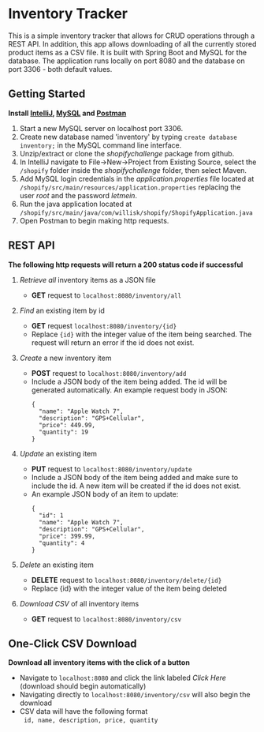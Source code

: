 # Inventory Tracker

This is a simple inventory tracker that allows for CRUD operations through a REST API. In addition, this app allows downloading of all the currently stored product items as a CSV file. It is built with Spring Boot and MySQL for the database. The application runs locally on port 8080 and the database on port 3306 - both default values. 

## Getting Started
**Install [IntelliJ](https://www.jetbrains.com/idea/download/?fromIDE=#section=windows), [MySQL](https://dev.mysql.com/downloads/mysql/) and [Postman](https://www.postman.com/downloads/)**
   1. Start a new MySQL server on localhost port 3306.
   3. Create new database named 'inventory' by typing `create database inventory;` in the MySQL command line interface.
   4. Unzip/extract or clone the *shopifychallenge* package from github.
   5. In IntelliJ navigate to File->New->Project from Existing Source, select the `/shopify` folder inside the *shopifychallenge* folder, then select Maven. 
   6. Add MySQL login credentials in the *application.properties* file located at `/shopify/src/main/resources/application.properties`  replacing the user *root* and the password *letmein*.
   7. Run the java application located at `/shopify/src/main/java/com/willisk/shopify/ShopifyApplication.java`
   8. Open Postman to begin making http requests.  

## REST API
**The following http requests will return a 200 status code if successful**

1. *Retrieve all* inventory items as a JSON file
    - **GET** request to `localhost:8080/inventory/all`


2. *Find* an existing item by id
    - **GET** request `localhost:8080/inventory/{id}`
    - Replace `{id}` with the integer value of the item being searched. The request will return an error if the id does not exist.


4. *Create* a new inventory item 
    - **POST** request to `localhost:8080/inventory/add`
    - Include a JSON body of the item being added. The id will be generated automatically. An example request body in JSON:
      ```
      {
        "name": "Apple Watch 7",
        "description": "GPS+Cellular",
        "price": 449.99,
        "quantity": 19
      }
      ```

3. *Update* an existing item 
    - **PUT** request to `localhost:8080/inventory/update`
    - Include a JSON body of the item being added and make sure to include the id. A new item will be created if the id does not exist.
    - An example JSON body of an item to update:
      ```
      {
        "id": 1
        "name": "Apple Watch 7",
        "description": "GPS+Cellular",
        "price": 399.99,
        "quantity": 4
      }    
      ```
4. *Delete* an existing item 
    - **DELETE** request to `localhost:8080/inventory/delete/{id}`
    - Replace {id} with the integer value of the item being deleted

5. *Download CSV* of all inventory items
    - **GET** request to `localhost:8080/inventory/csv`

## One-Click CSV Download
**Download all inventory items with the click of a button**

- Navigate to `localhost:8080` and click the link labeled *Click Here* (download should begin automatically)
- Navigating directly to `localhost:8080/inventory/csv` will also begin the download
- CSV data will have the following format
      <br/>&nbsp; `id, name, description, price, quantity`
